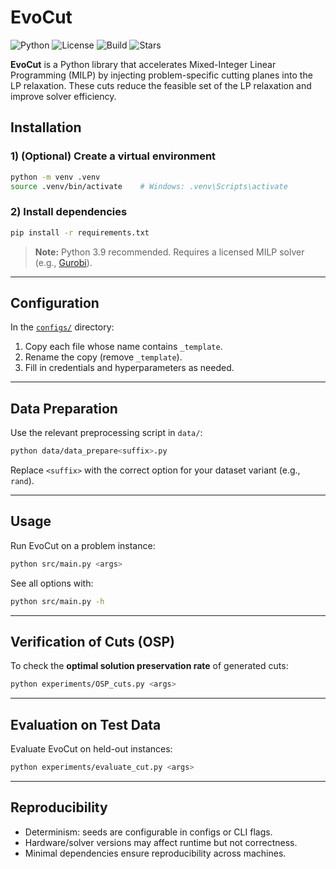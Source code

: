 
# EvoCut
![Python](https://img.shields.io/badge/python-3.9+-blue.svg)
![License](https://img.shields.io/github/license/yourusername/evocut)
![Build](https://img.shields.io/github/actions/workflow/status/yourusername/evocut/ci.yml)
![Stars](https://img.shields.io/github/stars/yourusername/evocut?style=social)

**EvoCut** is a Python library that accelerates Mixed-Integer Linear Programming (MILP) by injecting problem-specific cutting planes into the LP relaxation. These cuts reduce the feasible set of the LP relaxation and improve solver efficiency.


## Installation

### 1) (Optional) Create a virtual environment
```bash
python -m venv .venv
source .venv/bin/activate    # Windows: .venv\Scripts\activate
````

### 2) Install dependencies

```bash
pip install -r requirements.txt
```

> **Note:** Python 3.9 recommended.
> Requires a licensed MILP solver (e.g., [Gurobi](https://www.gurobi.com/)).

---

## Configuration

In the [`configs/`](./configs) directory:

1. Copy each file whose name contains `_template`.
2. Rename the copy (remove `_template`).
3. Fill in credentials and hyperparameters as needed.

---

## Data Preparation

Use the relevant preprocessing script in `data/`:

```bash
python data/data_prepare<suffix>.py
```

Replace `<suffix>` with the correct option for your dataset variant (e.g., `rand`).

---

## Usage

Run EvoCut on a problem instance:

```bash
python src/main.py <args>
```

See all options with:

```bash
python src/main.py -h
```

---

## Verification of Cuts (OSP)

To check the **optimal solution preservation rate** of generated cuts:

```bash
python experiments/OSP_cuts.py <args>
```

---

## Evaluation on Test Data

Evaluate EvoCut on held-out instances:

```bash
python experiments/evaluate_cut.py <args>
```

---

## Reproducibility

* Determinism: seeds are configurable in configs or CLI flags.
* Hardware/solver versions may affect runtime but not correctness.
* Minimal dependencies ensure reproducibility across machines.



